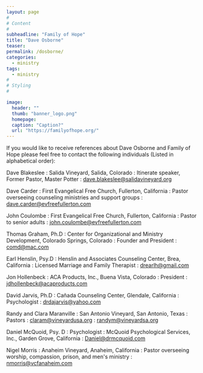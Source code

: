 ```yaml
---
layout: page
#
# Content
#
subheadline: "Family of Hope"
title: "Dave Osborne"
teaser: 
permalink: /dosborne/
categories:
  - ministry
tags:
  - ministry
#
# Styling
#

image:
  header: ""
  thumb: "banner_logo.png"
  homepage:
  caption: "Caption?"
  url: "https://familyofhope.org/"
---
```


If you would like to receive references about Dave Osborne and Family of Hope
please feel free to contact the following individuals (Listed in alphabetical
order):

Dave Blakeslee
:	Salida Vineyard, Salida, Colorado
:	Itinerate speaker, Former Pastor, Master Potter
:	dave.blakeslee@salidavineyard.org

Dave Carder
:	First Evangelical Free Church, Fullerton, California
:	Pastor overseeing counseling ministries and support groups
:	dave.carder@evfreefullerton.com

John Coulombe
:	First Evangelical Free Church, Fullerton, California
:	Pastor to senior adults
:	john.coulombe@evfreefullerton.com

Thomas Graham, Ph.D
:	Center for Organizational and Ministry Development, Colorado Springs, Colorado
:	Founder and President
:	comd@mac.com

Earl Henslin, Psy.D
:	Henslin and Associates Counseling Center, Brea, California
:	Licensed Marriage and Family Therapist
:	drearlh@gmail.com

Jon Hollenbeck
:	ACA Products, Inc., Buena Vista, Colorado
:	President
:	jdhollenbeck@acaproducts.com

David Jarvis, Ph.D
:	Cañada Counseling Center, Glendale, California
:	Psychologist
:	drdajarvis@yahoo.com

Randy and Clara Maranville
:	San Antonio Vineyard, San Antonio, Texas
:	Pastors
:	claram@vineyardusa.org
:	randym@vineyardsa.org 

Daniel McQuoid, Psy. D
:	Psychologist
:	McQuoid Psychological Services, Inc., Garden Grove, California
:	Daniel@drmcquoid.com

Nigel Morris
:	Anaheim Vineyard, Anaheim, California
:	Pastor overseeing worship, compassion, prison, and men's ministry
:	nmorris@vcfanaheim.com
